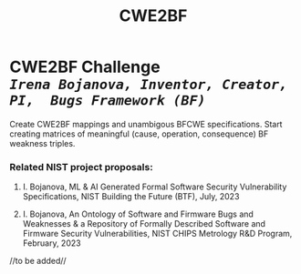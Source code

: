 ﻿---
weight: 4
title: "CWE2BF"
---
# CWE2BF Challenge <br/>_`Irena Bojanova, Inventor, Creator, PI,  Bugs Framework (BF)`_

Create CWE2BF mappings and unambigous BFCWE specifications. Start creating matrices of meaningful (cause, operation, consequence) BF weakness triples.

### Related NIST project proposals:

1. I. Bojanova, ML & AI Generated Formal Software Security Vulnerability Specifications, NIST Building the Future (BTF), July, 2023

2. I. Bojanova, An Ontology of Software and Firmware Bugs and Weaknesses & a Repository of Formally Described Software and Firmware Security Vulnerabilities, NIST CHIPS Metrology R&D Program, February, 2023

//to be added//